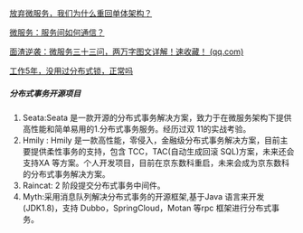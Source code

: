 [放弃微服务，我们为什么重回单体架构？](https://www.infoq.cn/article/o6kcqCSGBTmeTbOP4wG1)

[微服务：服务间如何通信？](https://cloud.tencent.com/developer/article/2022676)

[面渣逆袭：微服务三十三问，两万字图文详解！速收藏！ (qq.com)](https://mp.weixin.qq.com/s/S8_I9mDNh7XnnQaXJFr2CQ)

[工作5年，没用过分布式锁，正常吗](https://juejin.cn/post/7279346413915668535)



##### 分布式事务开源项目

1. Seata:Seata 是一款开源的分布式事务解决方案，致力于在微服务架构下提供高性能和简单易用的1.分布式事务服务。经历过双 11的实战考验。
2. Hmily : Hmily 是一款高性能，零侵入，金融级分布式事务解决方案，目前主要提供柔性事务的支持，包含 TCC，TAC(自动生成回滚 SQL)方案，未来还会支持XA 等方案。个人开发项目，目前在京东数科重启，未来会成为京东数科的分布式事务解决方案。
3. Raincat: 2 阶段提交分布式事务中间件。
4. Myth:采用消息队列解决分布式事务的开源框架,基于Java 语言来开发(JDK1.8)，支持 Dubbo，SpringCloud，Motan 等rpc 框架进行分布式事务。



